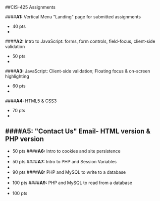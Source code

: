 ##CIS-425 Assignments

####**A1:** Vertical Menu "Landing" page for submitted assignments
- 40 pts
- 
####**A2:** Intro to JavaScript: forms, form controls, field-focus, client-side validation
- 50 pts
- 
####**A3:** JavaScript: Client-side validation; Floating focus & on-screen highlighting
- 60 pts
- 
####**A4:** HTML5 & CSS3
- 70 pts
- 
####**A5:** "Contact Us" Email- HTML version & PHP version
- 
- 50 pts
####**A6:** Intro to cookies and site persistence
- 
- 50 pts
####**A7:** Intro to PHP and Session Variables
- 
- 90 pts
####**A8:** PHP and MySQL to write to a database
- 
- 100 pts
####**A9:** PHP and MySQL to read from a database
- 
- 100 pts
